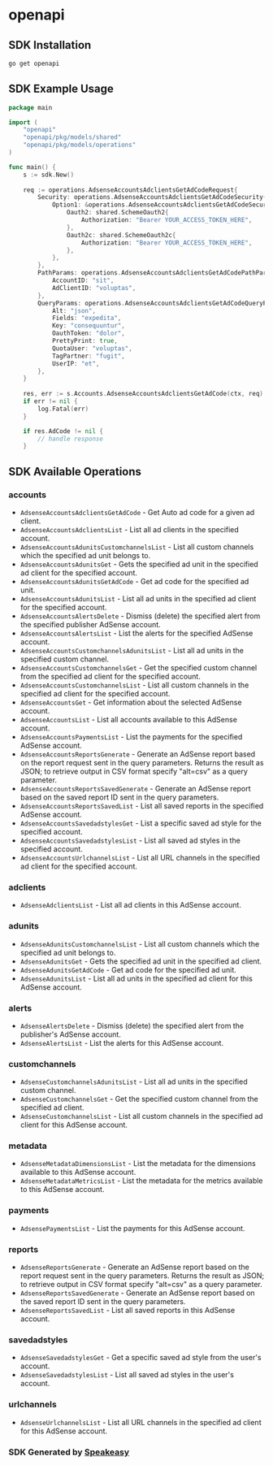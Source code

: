 # openapi

<!-- Start SDK Installation -->
## SDK Installation

```bash
go get openapi
```
<!-- End SDK Installation -->

## SDK Example Usage
<!-- Start SDK Example Usage -->
```go
package main

import (
    "openapi"
    "openapi/pkg/models/shared"
    "openapi/pkg/models/operations"
)

func main() {
    s := sdk.New()
    
    req := operations.AdsenseAccountsAdclientsGetAdCodeRequest{
        Security: operations.AdsenseAccountsAdclientsGetAdCodeSecurity{
            Option1: &operations.AdsenseAccountsAdclientsGetAdCodeSecurityOption1{
                Oauth2: shared.SchemeOauth2{
                    Authorization: "Bearer YOUR_ACCESS_TOKEN_HERE",
                },
                Oauth2c: shared.SchemeOauth2c{
                    Authorization: "Bearer YOUR_ACCESS_TOKEN_HERE",
                },
            },
        },
        PathParams: operations.AdsenseAccountsAdclientsGetAdCodePathParams{
            AccountID: "sit",
            AdClientID: "voluptas",
        },
        QueryParams: operations.AdsenseAccountsAdclientsGetAdCodeQueryParams{
            Alt: "json",
            Fields: "expedita",
            Key: "consequuntur",
            OauthToken: "dolor",
            PrettyPrint: true,
            QuotaUser: "voluptas",
            TagPartner: "fugit",
            UserIP: "et",
        },
    }
    
    res, err := s.Accounts.AdsenseAccountsAdclientsGetAdCode(ctx, req)
    if err != nil {
        log.Fatal(err)
    }

    if res.AdCode != nil {
        // handle response
    }
```
<!-- End SDK Example Usage -->

<!-- Start SDK Available Operations -->
## SDK Available Operations

### accounts

* `AdsenseAccountsAdclientsGetAdCode` - Get Auto ad code for a given ad client.
* `AdsenseAccountsAdclientsList` - List all ad clients in the specified account.
* `AdsenseAccountsAdunitsCustomchannelsList` - List all custom channels which the specified ad unit belongs to.
* `AdsenseAccountsAdunitsGet` - Gets the specified ad unit in the specified ad client for the specified account.
* `AdsenseAccountsAdunitsGetAdCode` - Get ad code for the specified ad unit.
* `AdsenseAccountsAdunitsList` - List all ad units in the specified ad client for the specified account.
* `AdsenseAccountsAlertsDelete` - Dismiss (delete) the specified alert from the specified publisher AdSense account.
* `AdsenseAccountsAlertsList` - List the alerts for the specified AdSense account.
* `AdsenseAccountsCustomchannelsAdunitsList` - List all ad units in the specified custom channel.
* `AdsenseAccountsCustomchannelsGet` - Get the specified custom channel from the specified ad client for the specified account.
* `AdsenseAccountsCustomchannelsList` - List all custom channels in the specified ad client for the specified account.
* `AdsenseAccountsGet` - Get information about the selected AdSense account.
* `AdsenseAccountsList` - List all accounts available to this AdSense account.
* `AdsenseAccountsPaymentsList` - List the payments for the specified AdSense account.
* `AdsenseAccountsReportsGenerate` - Generate an AdSense report based on the report request sent in the query parameters. Returns the result as JSON; to retrieve output in CSV format specify "alt=csv" as a query parameter.
* `AdsenseAccountsReportsSavedGenerate` - Generate an AdSense report based on the saved report ID sent in the query parameters.
* `AdsenseAccountsReportsSavedList` - List all saved reports in the specified AdSense account.
* `AdsenseAccountsSavedadstylesGet` - List a specific saved ad style for the specified account.
* `AdsenseAccountsSavedadstylesList` - List all saved ad styles in the specified account.
* `AdsenseAccountsUrlchannelsList` - List all URL channels in the specified ad client for the specified account.

### adclients

* `AdsenseAdclientsList` - List all ad clients in this AdSense account.

### adunits

* `AdsenseAdunitsCustomchannelsList` - List all custom channels which the specified ad unit belongs to.
* `AdsenseAdunitsGet` - Gets the specified ad unit in the specified ad client.
* `AdsenseAdunitsGetAdCode` - Get ad code for the specified ad unit.
* `AdsenseAdunitsList` - List all ad units in the specified ad client for this AdSense account.

### alerts

* `AdsenseAlertsDelete` - Dismiss (delete) the specified alert from the publisher's AdSense account.
* `AdsenseAlertsList` - List the alerts for this AdSense account.

### customchannels

* `AdsenseCustomchannelsAdunitsList` - List all ad units in the specified custom channel.
* `AdsenseCustomchannelsGet` - Get the specified custom channel from the specified ad client.
* `AdsenseCustomchannelsList` - List all custom channels in the specified ad client for this AdSense account.

### metadata

* `AdsenseMetadataDimensionsList` - List the metadata for the dimensions available to this AdSense account.
* `AdsenseMetadataMetricsList` - List the metadata for the metrics available to this AdSense account.

### payments

* `AdsensePaymentsList` - List the payments for this AdSense account.

### reports

* `AdsenseReportsGenerate` - Generate an AdSense report based on the report request sent in the query parameters. Returns the result as JSON; to retrieve output in CSV format specify "alt=csv" as a query parameter.
* `AdsenseReportsSavedGenerate` - Generate an AdSense report based on the saved report ID sent in the query parameters.
* `AdsenseReportsSavedList` - List all saved reports in this AdSense account.

### savedadstyles

* `AdsenseSavedadstylesGet` - Get a specific saved ad style from the user's account.
* `AdsenseSavedadstylesList` - List all saved ad styles in the user's account.

### urlchannels

* `AdsenseUrlchannelsList` - List all URL channels in the specified ad client for this AdSense account.

<!-- End SDK Available Operations -->

### SDK Generated by [Speakeasy](https://docs.speakeasyapi.dev/docs/using-speakeasy/client-sdks)
